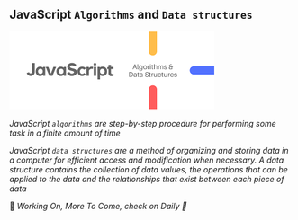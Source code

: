 ## JavaScript `Algorithms` and `Data structures`

![J_ADS](assets/js_ADS.png)

_JavaScript `algorithms` are step-by-step procedure for performing some task in a finite amount of time_

_JavaScript `data structures` are a method of organizing and storing data in a computer for efficient access and modification when necessary. A data structure contains the collection of data values, the operations that can be applied to the data and the relationships that exist between each piece of data_

💪 _Working On, More To Come, check on Daily 🌟_
